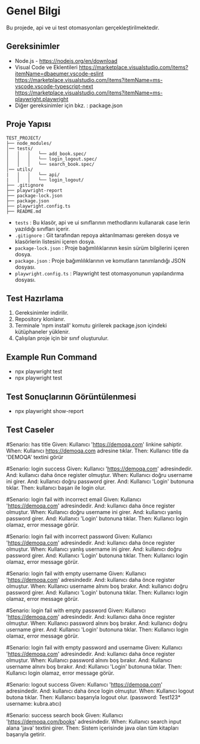 # Genel Bilgi
Bu projede, api ve ui test otomasyonları gerçekleştirilmektedir. 

## Gereksinimler

- Node.js - https://nodejs.org/en/download
- Visual Code ve Eklentileri
    https://marketplace.visualstudio.com/items?itemName=dbaeumer.vscode-eslint
    https://marketplace.visualstudio.com/items?itemName=ms-vscode.vscode-typescript-next
    https://marketplace.visualstudio.com/items?itemName=ms-playwright.playwright
- Diğer gereksinimler için bkz. : package.json

## Proje Yapısı

    TEST_PROJECT/
    ├── node_modules/
    │── tests/
    │   │   │   └── add_book.spec/
    │   │   │   └── login_logout.spec/
    │   │   │   └── search_book.spec/
    │── utils/
    |   │   │   └── api/
    |   │   │   └── login_logout/
    ├── .gitignore
    ├── playwright-report
    ├── package-lock.json
    ├── package.json
    ├── playwright.config.ts
    ├── README.md

- `tests`                : Bu klasör, api ve ui sınıflarının methodlarını kullanarak case lerin yazıldığı sınıfları içerir.
- `.gitignore`           : Git tarafından repoya aktarılmaması gereken dosya ve klasörlerin listesini içeren dosya.
- `package-lock.json`    : Proje bağımlılıklarının kesin sürüm bilgilerini içeren dosya.
- `package.json`         : Proje bağımlılıklarının ve komutların tanımlandığı JSON dosyası.
- `playwright.config.ts` : Playwright test otomasyonunun yapılandırma dosyası.

## Test Hazırlama

1. Gereksinimler indirilir.
2. Repository klonlanır.
3. Terminale 'npm install' komutu girilerek package.json içindeki kütüphaneler yüklenir.
4. Çalışılan proje için bir sınıf oluşturulur. 


## Example Run Command

- npx playwright test
- npx playwright test 

## Test Sonuçlarının Görüntülenmesi

- npx playwright show-report 



## Test Caseler

#Senario: has title
Given: Kullanıcı 'https://demoqa.com' linkine sahiptir.
When: Kullanıcı https://demoqa.com adresine tıklar.
Then: Kullanıcı title da 'DEMOQA' textini görür

#Senario: login success
Given: Kullanıcı 'https://demoqa.com' adresindedir.
And: kullanıcı daha önce register olmuştur.
When: Kullanıcı doğru username ini girer.
And: kullanıcı doğru password girer.
And: Kullanıcı 'Login' butonuna tıklar.
Then: kullanıcı başarı ile login olur.

#Senario: login fail with incorrect email
Given: Kullanıcı 'https://demoqa.com' adresindedir.
And: kullanıcı daha önce register olmuştur.
When: Kullanıcı doğru username ini girer.
And: kullanıcı yanlış password girer.
And: Kullanıcı 'Login' butonuna tıklar.
Then: Kullanıcı login olamaz, error message görür.

#Senario: login fail with incorrect password
Given: Kullanıcı 'https://demoqa.com' adresindedir.
And: kullanıcı daha önce register olmuştur.
When: Kullanıcı yanlış username ini girer.
And: kullanıcı doğru password girer.
And: Kullanıcı 'Login' butonuna tıklar.
Then: Kullanıcı login olamaz, error message görür.

#Senario: login fail with empty username
Given: Kullanıcı 'https://demoqa.com' adresindedir.
And: kullanıcı daha önce register olmuştur.
When: Kullanıcı username alnını boş bırakır.
And: kullanıcı doğru password girer.
And: Kullanıcı 'Login' butonuna tıklar.
Then: Kullanıcı login olamaz, error message görür.

#Senario: login fail with empty password
Given: Kullanıcı 'https://demoqa.com' adresindedir.
And: kullanıcı daha önce register olmuştur.
When: Kullanıcı password alnını boş bırakır.
And: kullanıcı doğru username girer.
And: Kullanıcı 'Login' butonuna tıklar.
Then: Kullanıcı login olamaz, error message görür.

#Senario: login fail with empty password and username
Given: Kullanıcı 'https://demoqa.com' adresindedir.
And: kullanıcı daha önce register olmuştur.
When: Kullanıcı password alnını boş bırakır.
And: Kullanıcı username alnını boş bırakır.
And: Kullanıcı 'Login' butonuna tıklar.
Then: Kullanıcı login olamaz, error message görür.

#Senario: logout success
Given: Kullanıcı 'https://demoqa.com' adresindedir.
And: kullanıcı daha önce login olmuştur.
When: Kullanıcı logout butona tıklar.
Then: Kullanıcı başarıyla logout olur.
(password: Test123*
username: kubra.atıcı)


#Senario: success search book
Given: Kullanıcı 'https://demoqa.com/books' adresindedir.
When: Kullanıcı search input alana 'java' textini girer.
Then: Sistem içerisinde java olan tüm kitapları başarıyla getirir.



